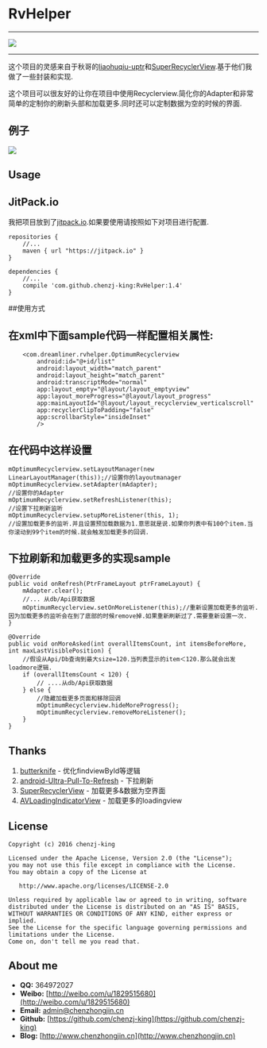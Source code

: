 # RvHelper
-----

[![](https://jitpack.io/v/chenzj-king/RvHelper.svg)](https://jitpack.io/#chenzj-king/RvHelper)

-----
这个项目的灵感来自于秋哥的[liaohuqiu-uptr](https://github.com/liaohuqiu/android-Ultra-Pull-To-Refresh "liaohuqiu-uptr")和[SuperRecyclerView](https://github.com/Malinskiy/SuperRecyclerView "SuperRecyclerView").基于他们我做了一些封装和实现.

这个项目可以很友好的让你在项目中使用Recyclerview.简化你的Adapter和非常简单的定制你的刷新头部和加载更多.同时还可以定制数据为空的时候的界面.

## 例子
![](http://i.imgur.com/irhBX5s.gif)

## Usage

## JitPack.io

我把项目放到了[jitpack.io](https://jitpack.io).如果要使用请按照如下对项目进行配置.

    repositories {
    	//...
    	maven { url "https://jitpack.io" }
	}

	dependencies {
		//...
    	compile 'com.github.chenzj-king:RvHelper:1.4'
	}

##使用方式

## 在xml中下面sample代码一样配置相关属性:  

	    <com.dreamliner.rvhelper.OptimumRecyclerview
	        android:id="@+id/list"
	        android:layout_width="match_parent"
	        android:layout_height="match_parent"
	        android:transcriptMode="normal"
	        app:layout_empty="@layout/layout_emptyview"
	        app:layout_moreProgress="@layout/layout_progress"
	        app:mainLayoutId="@layout/layout_recyclerview_verticalscroll"
	        app:recyclerClipToPadding="false"
	        app:scrollbarStyle="insideInset"
	        />

## 在代码中这样设置

    mOptimumRecyclerview.setLayoutManager(new LinearLayoutManager(this));//设置你的layoutmanager
    mOptimumRecyclerview.setAdapter(mAdapter);							 //设置你的Adapter
    mOptimumRecyclerview.setRefreshListener(this);						 //设置下拉刷新监听
    mOptimumRecyclerview.setupMoreListener(this, 1);					 //设置加载更多的监听.并且设置预加载数据为1.意思就是说.如果你列表中有100个item.当你滚动到99个item的时候.就会触发加载更多的回调.

## 下拉刷新和加载更多的实现sample ##

    @Override
    public void onRefresh(PtrFrameLayout ptrFrameLayout) {
        mAdapter.clear();
		//... 从db/Api获取数据
        mOptimumRecyclerview.setOnMoreListener(this);//重新设置加载更多的监听.因为加载更多的监听会在到了底部的时候remove掉.如果重新刷新过了.需要重新设置一次.
    }

    @Override
    public void onMoreAsked(int overallItemsCount, int itemsBeforeMore, int maxLastVisiblePosition) {
		//假设从Api/Db查询到最大size=120.当列表显示的item＜120.那么就会出发loadmore逻辑.
        if (overallItemsCount < 120) {
			// ....从db/Api获取数据
        } else {
			//隐藏加载更多页面和移除回调
            mOptimumRecyclerview.hideMoreProgress();
            mOptimumRecyclerview.removeMoreListener();
        }
    }

## Thanks ##

1.  [butterknife](https://github.com/JakeWharton/butterknife) - 优化findviewById等逻辑
2.  [android-Ultra-Pull-To-Refresh](https://github.com/liaohuqiu/android-Ultra-Pull-To-Refresh) - 下拉刷新
3.  [SuperRecyclerView](https://github.com/Malinskiy/SuperRecyclerView) - 加载更多&数据为空界面
4.  [AVLoadingIndicatorView](https://github.com/81813780/AVLoadingIndicatorView) - 加载更多的loadingview  

## License ##

    Copyright (c) 2016 chenzj-king

    Licensed under the Apache License, Version 2.0 (the "License");
    you may not use this file except in compliance with the License.
    You may obtain a copy of the License at

       http://www.apache.org/licenses/LICENSE-2.0

    Unless required by applicable law or agreed to in writing, software
    distributed under the License is distributed on an "AS IS" BASIS,
    WITHOUT WARRANTIES OR CONDITIONS OF ANY KIND, either express or implied.
    See the License for the specific language governing permissions and
    limitations under the License.
    Come on, don't tell me you read that.

## About me ##

- **QQ:** 364972027
- **Weibo:** [http://weibo.com/u/1829515680](http://weibo.com/u/1829515680)
- **Email:** admin@chenzhongjin.cn
- **Github:** [https://github.com/chenzj-king](https://github.com/chenzj-king)
- **Blog:** [http://www.chenzhongjin.cn](http://www.chenzhongjin.cn)


